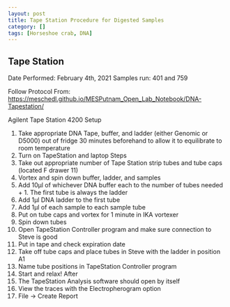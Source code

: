 ```yaml
---
layout: post
title: Tape Station Procedure for Digested Samples
category: []
tags: [Horseshoe crab, DNA]
---
```

## Tape Station
Date Performed: February 4th, 2021
Samples run: 401 and 759

Follow Protocol From: https://meschedl.github.io/MESPutnam_Open_Lab_Notebook/DNA-Tapestation/

Agilent Tape Station 4200
Setup
1. Take appropriate DNA Tape, buffer, and ladder (either Genomic or D5000) out of fridge 30 minutes beforehand to allow it to equilibrate to room temperature
2. Turn on TapeStation and laptop
Steps
1. Take out appropriate number of Tape Station strip tubes and tube caps (located F drawer 11)
2. Vortex and spin down buffer, ladder, and samples
3. Add 10µl of whichever DNA buffer each to the number of tubes needed + 1. The first tube is always the ladder
4. Add 1µl DNA ladder to the first tube
5. Add 1µl of each sample to each sample tube
6. Put on tube caps and vortex for 1 minute in IKA vortexer
7. Spin down tubes
8. Open TapeStation Controller program and make sure connection to Steve is good
9. Put in tape and check expiration date
10. Take off tube caps and place tubes in Steve with the ladder in position A1
11. Name tube positions in TapeStation Controller program
12. Start and relax!
After
1. The TapeStation Analysis software should open by itself
2. View the traces with the Electropherogram option
3. File -> Create Report
